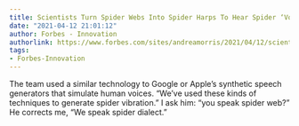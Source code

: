 ```yaml
---
title: Scientists Turn Spider Webs Into Spider Harps To Hear Spider ‘Voices’
date: "2021-04-12 21:01:12"
author: Forbes - Innovation
authorlink: https://www.forbes.com/sites/andreamorris/2021/04/12/scientists-turn-spider-webs-into-spider-harps-to-hear-spider-voices/
tags:
- Forbes-Innovation
---
```

The team used a similar technology to Google or Apple’s synthetic speech generators that simulate human voices. “We’ve used these kinds of techniques to generate spider vibration.” I ask him: “you speak spider web?” He corrects me, “We speak spider dialect.”